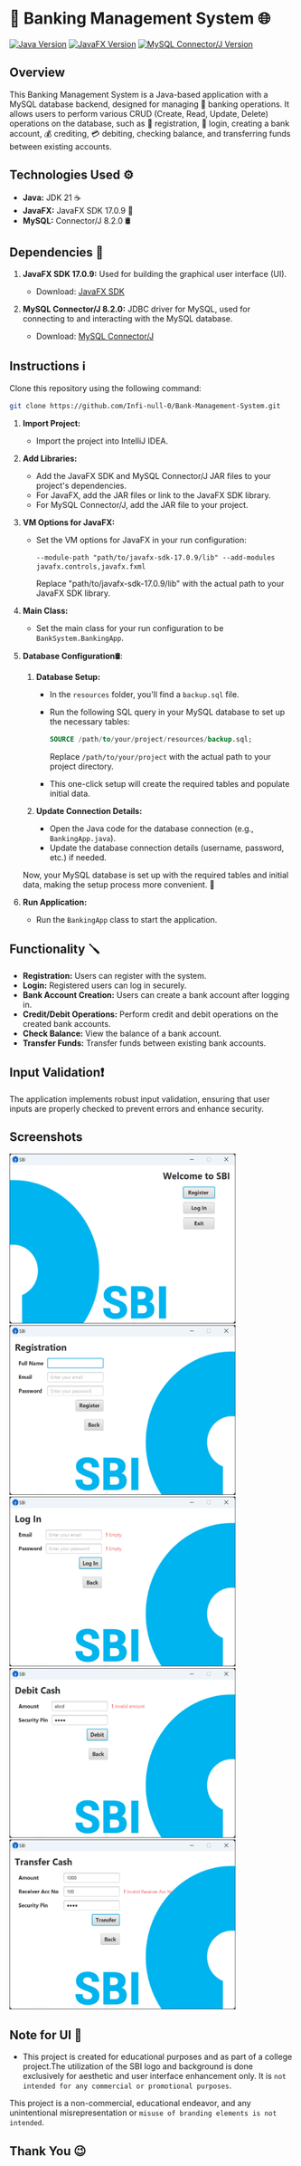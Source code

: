 # 🏦 Banking Management System 🌐

[![Java Version](https://img.shields.io/badge/Java-JDK%2021-007396.svg)](https://www.oracle.com/java/technologies/javase/jdk14-archive-downloads.html) [![JavaFX Version](https://img.shields.io/badge/JavaFX-17.0.9-green.svg)](https://openjfx.io/) [![MySQL Connector/J Version](https://img.shields.io/badge/MySQL%20Connector%2FJ-8.2.0-blue.svg)](https://dev.mysql.com/downloads/connector/j/)

## Overview

This Banking Management System is a Java-based application with a MySQL database backend, designed for managing 🚀 banking operations. It allows users to perform various CRUD (Create, Read, Update, Delete) operations on the database, such as 💼 registration, 🚪 login, creating a bank account, 💰 crediting, 💳 debiting, checking balance, and transferring funds between existing accounts.

## Technologies Used ⚙️

-   **Java:** JDK 21 ☕
-   **JavaFX:** JavaFX SDK 17.0.9 🎨
-   **MySQL:** Connector/J 8.2.0 🛢️

## Dependencies 📑

1. **JavaFX SDK 17.0.9:** Used for building the graphical user interface (UI).

    - Download: [JavaFX SDK](https://openjfx.io/)

2. **MySQL Connector/J 8.2.0:** JDBC driver for MySQL, used for connecting to and interacting with the MySQL database.

    - Download: [MySQL Connector/J](https://dev.mysql.com/downloads/connector/j/)

## Instructions ℹ️

Clone this repository using the following command:

```bash
git clone https://github.com/Infi-null-0/Bank-Management-System.git
```

1. **Import Project:**

    - Import the project into IntelliJ IDEA.

2. **Add Libraries:**

    - Add the JavaFX SDK and MySQL Connector/J JAR files to your project's dependencies.
    - For JavaFX, add the JAR files or link to the JavaFX SDK library.
    - For MySQL Connector/J, add the JAR file to your project.

3. **VM Options for JavaFX:**

    - Set the VM options for JavaFX in your run configuration:

        ```
        --module-path "path/to/javafx-sdk-17.0.9/lib" --add-modules javafx.controls,javafx.fxml
        ```

        Replace "path/to/javafx-sdk-17.0.9/lib" with the actual path to your JavaFX SDK library.

4. **Main Class:**

    - Set the main class for your run configuration to be `BankSystem.BankingApp`.

5. **Database Configuration**🛢️:

    1. **Database Setup:**

        - In the `resources` folder, you'll find a `backup.sql` file.
        - Run the following SQL query in your MySQL database to set up the necessary tables:

            ```sql
            SOURCE /path/to/your/project/resources/backup.sql;
            ```

            Replace `/path/to/your/project` with the actual path to your project directory.

        - This one-click setup will create the required tables and populate initial data.

    2. **Update Connection Details:**

        - Open the Java code for the database connection (e.g., `BankingApp.java`).
        - Update the database connection details (username, password, etc.) if needed.

    Now, your MySQL database is set up with the required tables and initial data, making the setup process more convenient. 🚀

6. **Run Application:**

    - Run the `BankingApp` class to start the application.

## Functionality 🪛

-   **Registration:** Users can register with the system.
-   **Login:** Registered users can log in securely.
-   **Bank Account Creation:** Users can create a bank account after logging in.
-   **Credit/Debit Operations:** Perform credit and debit operations on the created bank accounts.
-   **Check Balance:** View the balance of a bank account.
-   **Transfer Funds:** Transfer funds between existing bank accounts.

## Input Validation❗

The application implements robust input validation, ensuring that user inputs are properly checked to prevent errors and enhance security.

## Screenshots

<img src="ui_pics/program_ui2.png" alt="Home" width="400" height="300" />
<img src="ui_pics/program_ui3.png" alt="Register" width="400" height="300" />

<img src="ui_pics/program_ui4.png" alt="LogIn" width="400" height="300" />
<img src="ui_pics/program_ui5.png" alt="Debit" width="400" height="300" />

<img src="ui_pics/program_ui1.png" alt="Transfer" width="400" height="300" />

## Note for UI 🏧

-   This project is created for educational purposes and as part of a college project.The utilization of the SBI logo and background is done exclusively for aesthetic and user interface enhancement only. It is `not intended for any commercial or promotional purposes`.

This project is a non-commercial, educational endeavor, and any unintentional misrepresentation or `misuse of branding elements is not intended`.

## Thank You 😉
